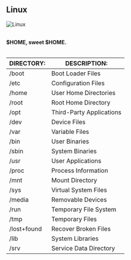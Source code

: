 Linux
-----

![Linux](https://skillicons.dev/icons?i=linux) <br>
<br>

**$HOME, sweet $HOME.**
<br>
<br>

|  DIRECTORY:  |  DESCRIPTION:              |
| ------------ | -------------------------- |
|/boot         |  Boot Loader Files         |
|/etc          |  Configuration Files       |
|/home         |  User Home Directories     |
|/root         |  Root Home Directory       |
|/opt          |  Third-Party Applications  |
|/dev          |  Device Files              |
|/var          |  Variable Files            |
|/bin          |  User Binaries             |
|/sbin         |  System Binaries           |
|/usr          |  User Applications         |
|/proc         |  Process Information       |
|/mnt          |  Mount Directory           |
|/sys          |  Virtual System Files      |
|/media        |  Removable Devices         |
|/run          |  Temporary File System     |
|/tmp          |  Temporary Files           |
|/lost+found   |  Recover Broken Files      |
|/lib          |  System Libraries          |
|/srv          |  Service Data Directory    |
